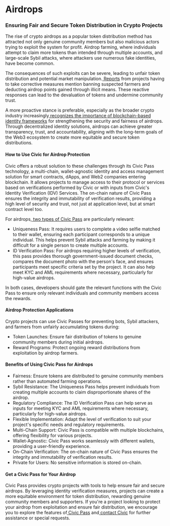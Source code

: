 # Airdrops

### Ensuring Fair and Secure Token Distribution in Crypto Projects

The rise of crypto airdrops as a popular token distribution method has attracted not only genuine community members but also malicious actors trying to exploit the system for profit. Airdrop farming, where individuals attempt to claim more tokens than intended through multiple accounts, and large-scale Sybil attacks, where attackers use numerous fake identities, have become common.&#x20;

The consequences of such exploits can be severe, leading to unfair token distribution and potential market manipulation.[ Reports](https://cointelegraph.com/news/token-airdrops-targeted-farm-accounts-sybil-attacks) from projects having to take corrective measures mention banning suspected farmers and deducting airdrop points gained through illicit means. These reactive responses can lead to the devaluation of tokens and undermine community trust.

A more proactive stance is preferable, especially as the broader crypto industry increasingly[ recognizes the importance of blockchain-based identity frameworks](https://www.theblock.co/post/313436/vitalik-buterin-says-crypto-identity-solutions-could-fix-the-biggest-issues-with-airdrops?ref=onepagecrypto.com) for strengthening the security and fairness of airdrops. Through decentralized identity solutions, airdrops can achieve greater transparency, trust, and accountability, aligning with the long-term goals of the Web3 ecosystem to create more equitable and secure token distributions.

#### How to Use Civic for Airdrop Protection

Civic offers a robust solution to these challenges through its Civic Pass technology, a multi-chain, wallet-agnostic identity and access management solution for smart contracts, dApps, and Web2 companies entering blockchain. It allows projects to manage access to their protocol or services based on verifications performed by Civic or with inputs from Civic's Identity Verification (IDV) Services. The on-chain nature of Civic Pass ensures the integrity and immutability of verification results, providing a high level of security and trust, not just at application level, but at smart contract level too.

For airdrops,[ two types of Civic Pass](https://docs.civic.com/integration-guides/civic-pass/available-networks) are particularly relevant:

* Uniqueness Pass: It requires users to complete a video selfie matched to their wallet, ensuring each participant corresponds to a unique individual. This helps prevent Sybil attacks and farming by making it difficult for a single person to create multiple accounts.
* ID Verification Pass: For airdrops requiring higher levels of verification, this pass provides thorough government-issued document checks, compares the document photo with the person's face, and ensures participants meet specific criteria set by the project. It can also help meet KYC and AML requirements where necessary, particularly for high-value airdrops.

In both cases, developers should gate the relevant functions with the Civic Pass to ensure only relevant individuals and community members access the rewards.&#x20;

#### Airdrop Protection Applications

Crypto projects can use Civic Passes for preventing bots, Sybil attackers, and farmers from unfairly accumulating tokens during:

* Token Launches: Ensure fair distribution of tokens to genuine community members during initial airdrops.
* Reward Programs: Protect ongoing reward distributions from exploitation by airdrop farmers.

#### Benefits of Using Civic Pass for Airdrops

* Fairness: Ensure tokens are distributed to genuine community members rather than automated farming operations.
* Sybil Resistance: The Uniqueness Pass helps prevent individuals from creating multiple accounts to claim disproportionate shares of the airdrop.
* Regulatory Compliance: The ID Verification Pass can help serve as inputs for meeting KYC and AML requirements where necessary, particularly for high-value airdrops.
* Flexible Implementation: Adapt the level of verification to suit your project's specific needs and regulatory requirements.
* Multi-Chain Support: Civic Pass is compatible with multiple blockchains, offering flexibility for various projects.
* Wallet-Agnostic: Civic Pass works seamlessly with different wallets, providing a user-friendly experience.
* On-Chain Verification: The on-chain nature of Civic Pass ensures the integrity and immutability of verification results.
* Private for Users: No sensitive information is stored on-chain.

#### Get a Civic Pass for Your Airdrop

Civic Pass provides crypto projects with tools to help ensure fair and secure airdrops. By leveraging identity verification measures, projects can create a more equitable environment for token distribution, rewarding genuine community members and supporters. If you're a project looking to protect your airdrop from exploitation and ensure fair distribution, we encourage you to explore the features of[ Civic Pass](https://docs.civic.com/integration-guides/custom-pass) and[ contact Civic](https://share.hsforms.com/1NvBk0zfyR3aWcMosBxJETQbzn0a) for further assistance or special requests.

